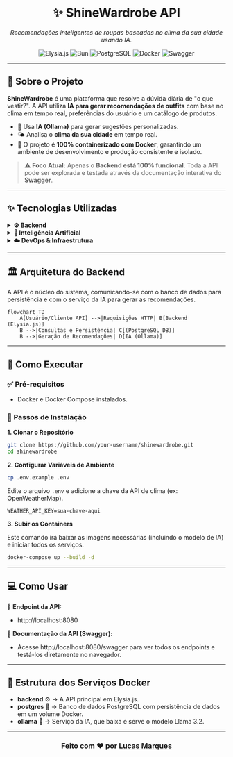 <h1 align="center">✨ ShineWardrobe API</h1>

<p align="center">
  <em>Recomendações inteligentes de roupas baseadas no clima da sua cidade usando IA.</em>
</p>

<p align="center">
  <img src="https://img.shields.io/badge/Elysia.js-FF6F61?style=flat&logo=javascript&logoColor=white" alt="Elysia.js"/>
  <img src="https://img.shields.io/badge/Bun-000000?style=flat&logo=bun&logoColor=white" alt="Bun"/>
  <img src="https://img.shields.io/badge/PostgreSQL-336791?style=flat&logo=postgresql&logoColor=white" alt="PostgreSQL"/>
  <img src="https://img.shields.io/badge/Docker-2496ED?style=flat&logo=docker&logoColor=white" alt="Docker"/>
  <img src="https://img.shields.io/badge/Swagger-85EA2D?style=flat&logo=swagger&logoColor=black" alt="Swagger"/>
</p>

---

## 📖 Sobre o Projeto

**ShineWardrobe** é uma plataforma que resolve a dúvida diária de "o que vestir?". A API utiliza **IA para gerar recomendações de outfits** com base no clima em tempo real, preferências do usuário e um catálogo de produtos.

- 🤖 Usa **IA (Ollama)** para gerar sugestões personalizadas.
- 🌤️ Analisa o **clima da sua cidade** em tempo real.
- 🐳 O projeto é **100% containerizado com Docker**, garantindo um ambiente de desenvolvimento e produção consistente e isolado.

> **⚠️ Foco Atual:** Apenas o **Backend está 100% funcional**. Toda a API pode ser explorada e testada através da documentação interativa do **Swagger**.

---

## ✨ Tecnologias Utilizadas

<details>
  <summary><strong>⚙️ Backend</strong></summary>

- 🚀 **Elysia.js**: Framework de alta performance sobre o Bun.
- ⚡ **Bun**: Runtime JavaScript ultrarrápido.
- 🛢️ **PostgreSQL**: Banco de dados relacional robusto.
- 💧 **Drizzle ORM**: ORM moderno e seguro para TypeScript.
- 🏗️ **Domain-Driven Design (DDD)**: Arquitetura focada nas regras de negócio.
</details>

<details>
  <summary><strong>🧠 Inteligência Artificial</strong></summary>

- 🤖 **Ollama com Llama 3.2**: Modelo de linguagem que roda localmente, garantindo privacidade e zero custo com APIs externas.
</details>

<details>
  <summary><strong>☁️ DevOps & Infraestrutura</strong></summary>

- 🐳 **Docker & Docker Compose**: Containerização e orquestração de todos os serviços (backend, banco de dados e IA).
</details>

---

## 🏛️ Arquitetura do Backend

A API é o núcleo do sistema, comunicando-se com o banco de dados para persistência e com o serviço da IA para gerar as recomendações.

```mermaid
flowchart TD
    A[Usuário/Cliente API] -->|Requisições HTTP| B[Backend (Elysia.js)]
    B -->|Consultas e Persistência| C[(PostgreSQL DB)]
    B -->|Geração de Recomendações| D[IA (Ollama)]
```

---

## 🚀 Como Executar

### ✅ Pré-requisitos

- Docker e Docker Compose instalados.

### 🔧 Passos de Instalação

**1. Clonar o Repositório**

```bash
git clone https://github.com/your-username/shinewardrobe.git
cd shinewardrobe
```

**2. Configurar Variáveis de Ambiente**

```bash
cp .env.example .env
```

Edite o arquivo `.env` e adicione a chave da API de clima (ex: OpenWeatherMap).

```env
WEATHER_API_KEY=sua-chave-aqui
```

**3. Subir os Containers**

Este comando irá baixar as imagens necessárias (incluindo o modelo de IA) e iniciar todos os serviços.

```bash
docker-compose up --build -d
```

---

## 💻 Como Usar

**🔗 Endpoint da API:**
- http://localhost:8080

**📑 Documentação da API (Swagger):**
- Acesse http://localhost:8080/swagger para ver todos os endpoints e testá-los diretamente no navegador.

---

## 📌 Estrutura dos Serviços Docker

- **backend** ⚙️ → A API principal em Elysia.js.
- **postgres** 💾 → Banco de dados PostgreSQL com persistência de dados em um volume Docker.
- **ollama** 🧠 → Serviço da IA, que baixa e serve o modelo Llama 3.2.

---

<h3 align="center">Feito com ❤️ por <a href="https://github.com/lucasmarques594">Lucas Marques</a></h3>